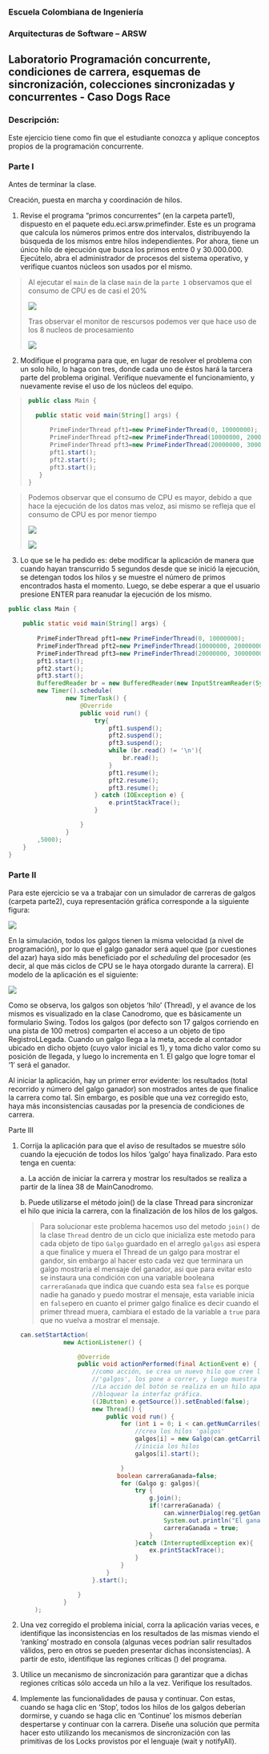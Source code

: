 ### Escuela Colombiana de Ingeniería
### Arquitecturas de Software – ARSW
## Laboratorio Programación concurrente, condiciones de carrera, esquemas de sincronización, colecciones sincronizadas y concurrentes - Caso Dogs Race

### Descripción:
Este ejercicio tiene como fin que el estudiante conozca y aplique conceptos propios de la programación concurrente.

### Parte I 
Antes de terminar la clase.

Creación, puesta en marcha y coordinación de hilos.

1. Revise el programa “primos concurrentes” (en la carpeta parte1), dispuesto en el paquete edu.eci.arsw.primefinder. Este es un programa que calcula los números primos entre dos intervalos, distribuyendo la búsqueda de los mismos entre hilos independientes. Por ahora, tiene un único hilo de ejecución que busca los primos entre 0 y 30.000.000. Ejecútelo, abra el administrador de procesos del sistema operativo, y verifique cuantos núcleos son usados por el mismo.

> Al ejecutar el ```main``` de la clase ```main``` de la ```parte 1``` observamos que el consumo de CPU es de casi el 20%
>
> ![](/img/media/proceso1.PNG)
>
> Tras observar el monitor de rescursos podemos ver que hace uso de los 8 nucleos de procesamiento
>
> ![](/img/media/CPU1.PNG)

2. Modifique el programa para que, en lugar de resolver el problema con un solo hilo, lo haga con tres, donde cada uno de éstos hará la tarcera parte del problema original. Verifique nuevamente el funcionamiento, y nuevamente revise el uso de los núcleos del equipo.

> ```java
> public class Main {
>
>	public static void main(String[] args) {
>		
>		PrimeFinderThread pft1=new PrimeFinderThread(0, 10000000);
>		PrimeFinderThread pft2=new PrimeFinderThread(10000000, 20000000);
>		PrimeFinderThread pft3=new PrimeFinderThread(20000000, 30000000);
>		pft1.start();
>		pft2.start();
>		pft3.start();
>    }
> }
> ```

> Podemos observar que el consumo de CPU es mayor, debido a que hace la ejecución de los datos mas veloz, asi mismo se refleja que el consumo de CPU es por menor tiempo
> 
> ![](/img/media/proceso2.PNG)
>
> ![](/img/media/CPU2.PNG)

3. Lo que se le ha pedido es: debe modificar la aplicación de manera que cuando hayan transcurrido 5 segundos desde que se inició la ejecución, se detengan todos los hilos y se muestre el número de primos encontrados hasta el momento. Luego, se debe esperar a que el usuario presione ENTER para reanudar la ejecución de los mismo.

```java
public class Main {

	public static void main(String[] args) {
		
		PrimeFinderThread pft1=new PrimeFinderThread(0, 10000000);
		PrimeFinderThread pft2=new PrimeFinderThread(10000000, 20000000);
		PrimeFinderThread pft3=new PrimeFinderThread(20000000, 30000000);
		pft1.start();
		pft2.start();
		pft3.start();
		BufferedReader br = new BufferedReader(new InputStreamReader(System.in));
		new Timer().schedule(
				new TimerTask() {
					@Override
					public void run() {
						try{
							pft1.suspend();
							pft2.suspend();
							pft3.suspend();
							while (br.read() != '\n'){
								br.read();
							}
							pft1.resume();
							pft2.resume();
							pft3.resume();
						} catch (IOException e) {
							e.printStackTrace();
						}

					}
				}
		,5000);
	}
}
```


### Parte II 


Para este ejercicio se va a trabajar con un simulador de carreras de galgos (carpeta parte2), cuya representación gráfica corresponde a la siguiente figura:

![](./img/media/image1.png)

En la simulación, todos los galgos tienen la misma velocidad (a nivel de programación), por lo que el galgo ganador será aquel que (por cuestiones del azar) haya sido más beneficiado por el *scheduling* del
procesador (es decir, al que más ciclos de CPU se le haya otorgado durante la carrera). El modelo de la aplicación es el siguiente:

![](./img/media/image2.png)

Como se observa, los galgos son objetos ‘hilo’ (Thread), y el avance de los mismos es visualizado en la clase Canodromo, que es básicamente un formulario Swing. Todos los galgos (por defecto son 17 galgos corriendo en una pista de 100 metros) comparten el acceso a un objeto de tipo
RegistroLLegada. Cuando un galgo llega a la meta, accede al contador ubicado en dicho objeto (cuyo valor inicial es 1), y toma dicho valor como su posición de llegada, y luego lo incrementa en 1. El galgo que
logre tomar el ‘1’ será el ganador.

Al iniciar la aplicación, hay un primer error evidente: los resultados (total recorrido y número del galgo ganador) son mostrados antes de que finalice la carrera como tal. Sin embargo, es posible que una vez corregido esto, haya más inconsistencias causadas por la presencia de condiciones de carrera.

Parte III

1.  Corrija la aplicación para que el aviso de resultados se muestre
    sólo cuando la ejecución de todos los hilos ‘galgo’ haya finalizado.
    Para esto tenga en cuenta:

    a.  La acción de iniciar la carrera y mostrar los resultados se realiza a partir de la línea 38 de MainCanodromo.

    b.  Puede utilizarse el método join() de la clase Thread para sincronizar el hilo que inicia la carrera, con la finalización de los hilos de los galgos.
    
    > Para solucionar este problema hacemos uso del metodo ```join()``` de la clase ```Thread``` dentro de un ciclo que inicializa este metodo para cada objeto de tipo ```Galgo``` guardado en el arreglo ```galgos``` asi espera a que finalice y muera el Thread de un galgo para mostrar el gandor, sin embargo al hacer esto cada vez que terminara un galgo mostraria el mensaje del ganador, asi que para evitar esto se instaura una condición con una variable booleana ```carreraGanada``` que indica que cuando esta sea ```false``` es porque nadie ha ganado y puedo mostrar el mensaje, esta variable inicia en ```false```pero en cuanto el primer galgo finalice es decir cuando el primer thread muera, cambiara el estado de la variable a ```true``` para que no vuelva a mostrar el mensaje.
    
    ```java
    can.setStartAction(
                new ActionListener() {

                    @Override
                    public void actionPerformed(final ActionEvent e) {
						//como acción, se crea un nuevo hilo que cree los hilos
                        //'galgos', los pone a correr, y luego muestra los resultados.
                        //La acción del botón se realiza en un hilo aparte para evitar
                        //bloquear la interfaz gráfica.
                        ((JButton) e.getSource()).setEnabled(false);
                        new Thread() {
                            public void run() {
                                for (int i = 0; i < can.getNumCarriles(); i++) {
                                    //crea los hilos 'galgos'
                                    galgos[i] = new Galgo(can.getCarril(i), "" + i, reg);
                                    //inicia los hilos
                                    galgos[i].start();

                                }
                               boolean carreraGanada=false;
                                for (Galgo g: galgos){
                                    try {
                                        g.join();
                                        if(!carreraGanada) {
                                            can.winnerDialog(reg.getGanador(), reg.getUltimaPosicionAlcanzada() - 1);
                                            System.out.println("El ganador fue:" + reg.getGanador());
                                            carreraGanada = true;
                                        }
                                    }catch (InterruptedException ex){
                                        ex.printStackTrace();
                                    }
                                }
                            }
                        }.start();

                    }
                }
        );
    ```
    
    

2.  Una vez corregido el problema inicial, corra la aplicación varias
    veces, e identifique las inconsistencias en los resultados de las
    mismas viendo el ‘ranking’ mostrado en consola (algunas veces
    podrían salir resultados válidos, pero en otros se pueden presentar
    dichas inconsistencias). A partir de esto, identifique las regiones
    críticas () del programa.

3.  Utilice un mecanismo de sincronización para garantizar que a dichas
    regiones críticas sólo acceda un hilo a la vez. Verifique los
    resultados.

4.  Implemente las funcionalidades de pausa y continuar. Con estas,
    cuando se haga clic en ‘Stop’, todos los hilos de los galgos
    deberían dormirse, y cuando se haga clic en ‘Continue’ los mismos
    deberían despertarse y continuar con la carrera. Diseñe una solución que permita hacer esto utilizando los mecanismos de sincronización con las primitivas de los Locks provistos por el lenguaje (wait y notifyAll).

